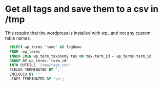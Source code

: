 # Get all tags and save them to a csv in /tmp
This require that the wordpress is installed with wp_ and not any custom table names.


```sql
  SELECT wp_terms.`name` AS TagName 
  FROM `wp_terms` 
  INNER JOIN wp_term_taxonomy tax ON tax.term_id = wp_terms.term_id 
  GROUP BY wp_terms.`term_id` 
  INTO OUTFILE '/tmp/tags.csv' 
  FIELDS TERMINATED BY ',' 
  ENCLOSED BY '"' 
  LINES TERMINATED BY '\n';